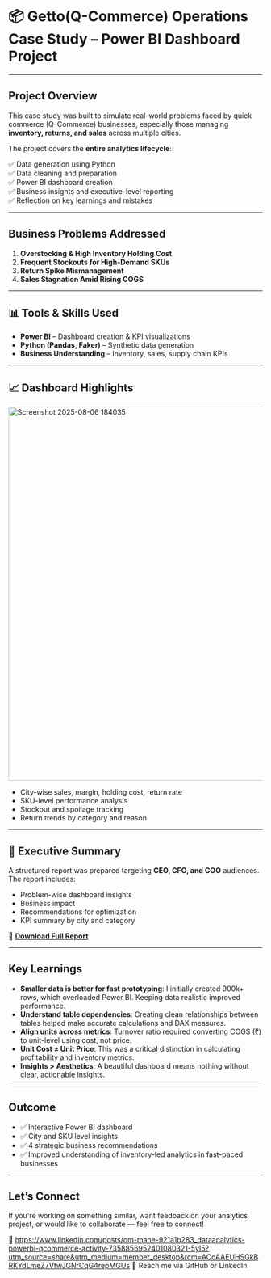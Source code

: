 # 📦  Getto(Q-Commerce) Operations Case Study – Power BI Dashboard Project

---

## Project Overview

This case study was built to simulate real-world problems faced by quick commerce (Q-Commerce) businesses, especially those managing **inventory, returns, and sales** across multiple cities.  

The project covers the **entire analytics lifecycle**:

✅ Data generation using Python  
✅ Data cleaning and preparation  
✅ Power BI dashboard creation  
✅ Business insights and executive-level reporting  
✅ Reflection on key learnings and mistakes

---

## Business Problems Addressed

1. **Overstocking & High Inventory Holding Cost**  
2. **Frequent Stockouts for High-Demand SKUs**  
3. **Return Spike Mismanagement**  
4. **Sales Stagnation Amid Rising COGS**

---

## 📊 Tools & Skills Used

- **Power BI** – Dashboard creation & KPI visualizations  
- **Python (Pandas, Faker)** – Synthetic data generation   
- **Business Understanding** – Inventory, sales, supply chain KPIs

---

## 📈 Dashboard Highlights

<img width="1236" height="740" alt="Screenshot 2025-08-06 184035" src="https://github.com/user-attachments/assets/9cdb971f-0a96-4e5f-9ec0-1a907e375e1c" />


- City-wise sales, margin, holding cost, return rate  
- SKU-level performance analysis  
- Stockout and spoilage tracking  
- Return trends by category and reason

---

## 📄 Executive Summary

A structured report was prepared targeting **CEO, CFO, and COO** audiences.  
The report includes:
- Problem-wise dashboard insights  
- Business impact  
- Recommendations for optimization  
- KPI summary by city and category  

📄 **[Download Full Report]()**

---

## Key Learnings

- **Smaller data is better for fast prototyping**: I initially created 900k+ rows, which overloaded Power BI. Keeping data realistic improved performance.
- **Understand table dependencies**: Creating clean relationships between tables helped make accurate calculations and DAX measures.
- **Align units across metrics**: Turnover ratio required converting COGS (₹) to unit-level using cost, not price.
- **Unit Cost ≠ Unit Price**: This was a critical distinction in calculating profitability and inventory metrics.
- **Insights > Aesthetics**: A beautiful dashboard means nothing without clear, actionable insights.

---

## Outcome

- ✅ Interactive Power BI dashboard  
- ✅ City and SKU level insights  
- ✅ 4 strategic business recommendations  
- ✅ Improved understanding of inventory-led analytics in fast-paced businesses

---

## Let’s Connect

If you're working on something similar, want feedback on your analytics project, or would like to collaborate — feel free to connect!

🔗 https://www.linkedin.com/posts/om-mane-921a1b283_dataanalytics-powerbi-qcommerce-activity-7358856952401080321-5yI5?utm_source=share&utm_medium=member_desktop&rcm=ACoAAEUHSGkBRKYdLmeZ7VtwJGNrCqG4repMGUs 
📧 Reach me via GitHub or LinkedIn


